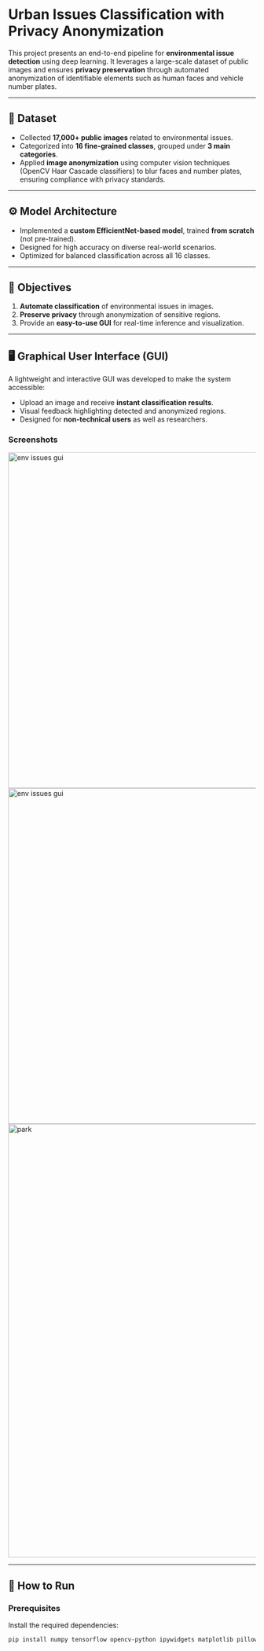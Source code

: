 # Urban Issues Classification with Privacy Anonymization  

This project presents an end-to-end pipeline for **environmental issue detection** using deep learning. It leverages a large-scale dataset of public images and ensures **privacy preservation** through automated anonymization of identifiable elements such as human faces and vehicle number plates.  

---

## 📌 Dataset  
- Collected **17,000+ public images** related to environmental issues.  
- Categorized into **16 fine-grained classes**, grouped under **3 main categories**.  
- Applied **image anonymization** using computer vision techniques (OpenCV Haar Cascade classifiers) to blur faces and number plates, ensuring compliance with privacy standards.  

---

## ⚙️ Model Architecture  
- Implemented a **custom EfficientNet-based model**, trained **from scratch** (not pre-trained).  
- Designed for high accuracy on diverse real-world scenarios.  
- Optimized for balanced classification across all 16 classes.  

---

## 🎯 Objectives  
1. **Automate classification** of environmental issues in images.  
2. **Preserve privacy** through anonymization of sensitive regions.  
3. Provide an **easy-to-use GUI** for real-time inference and visualization.  

---

## 🖥️ Graphical User Interface (GUI)  
A lightweight and interactive GUI was developed to make the system accessible:  
- Upload an image and receive **instant classification results**.  
- Visual feedback highlighting detected and anonymized regions.  
- Designed for **non-technical users** as well as researchers.  

### Screenshots  
<img width="1529" height="683" alt="env issues gui" src="https://github.com/user-attachments/assets/48106b06-7dd2-42d2-ad9b-d140deab2982" />

<img width="1529" height="683" alt="env issues gui" src="https://github.com/user-attachments/assets/c7cc55a8-e2ef-416f-83cd-6ec832053397" />

<img width="1510" height="882" alt="park" src="https://github.com/user-attachments/assets/43766928-a199-442e-9f26-6795a4ae5cc4" />



---

## 🚀 How to Run  

### Prerequisites  
Install the required dependencies:  
```bash
pip install numpy tensorflow opencv-python ipywidgets matplotlib pillow


